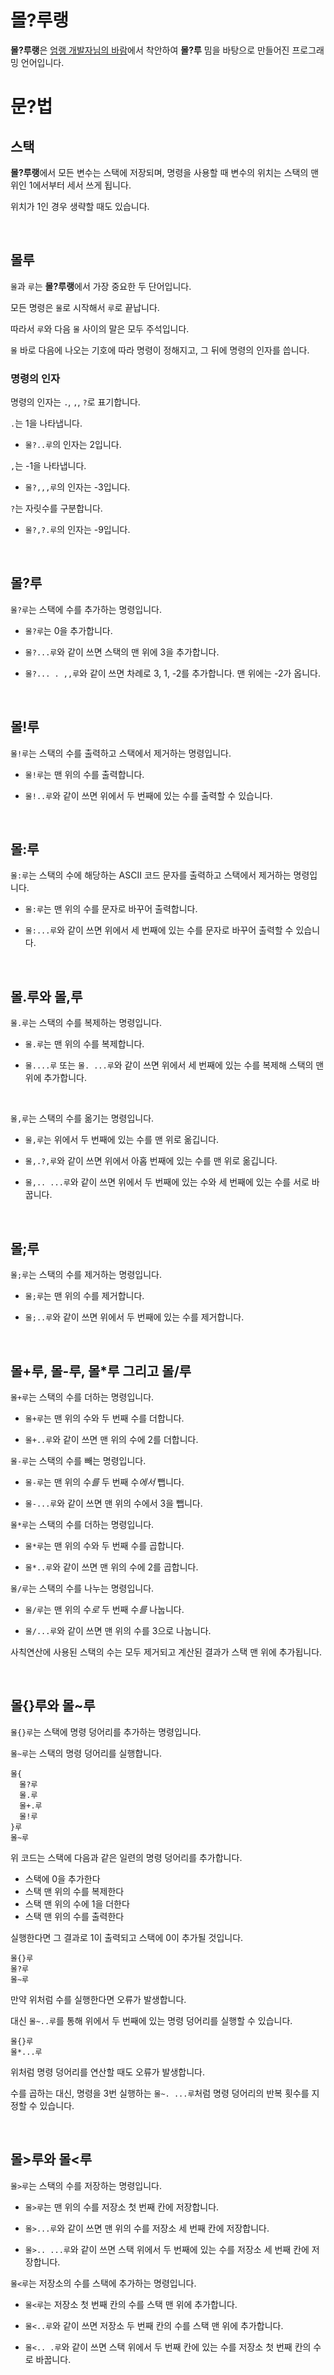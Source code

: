 # 몰?루랭

**몰?루랭**은 [엄랭 개발자님의 바람](https://www.youtube.com/watch?v=G0psQ54f5zE&lc=Ugzm8Rp4pIHcmrjPqVF4AaABAg.9XqbgJQ_IxR9XxEjAMdCGI)에서 착안하여 **몰?루** 밈을 바탕으로 만들어진 프로그래밍 언어입니다.

# 문?법

## 스택

**몰?루랭**에서 모든 변수는 스택에 저장되며, 명령을 사용할 때 변수의 위치는 스택의 맨 위인 1에서부터 세서 쓰게 됩니다.

위치가 1인 경우 생략할 때도 있습니다.

<br/>

## 몰루

`몰`과 `루`는 **몰?루랭**에서 가장 중요한 두 단어입니다.

모든 명령은 `몰`로 시작해서 `루`로 끝납니다.

따라서 `루`와 다음 `몰` 사이의 말은 모두 주석입니다.

`몰` 바로 다음에 나오는 기호에 따라 명령이 정해지고, 그 뒤에 명령의 인자를 씁니다.

### 명령의 인자

명령의 인자는 `.`, `,`, `?`로 표기합니다.

`.`는 1을 나타냅니다.

- `몰?..루`의 인자는 2입니다.

`,`는 -1을 나타냅니다.

- `몰?,,,루`의 인자는 -3입니다.

`?`는 자릿수를 구분합니다.

- `몰?,?.루`의 인자는 -9입니다.

<br/>

## 몰?루

`몰?루`는 스택에 수를 추가하는 명령입니다.

- `몰?루`는 0을 추가합니다.

- `몰?...루`와 같이 쓰면 스택의 맨 위에 3을 추가합니다.

- `몰?... . ,,루`와 같이 쓰면 차례로 3, 1, -2를 추가합니다. 맨 위에는 -2가 옵니다.

<br/>

## 몰!루

`몰!루`는 스택의 수를 출력하고 스택에서 제거하는 명령입니다.

- `몰!루`는 맨 위의 수를 출력합니다.

- `몰!..루`와 같이 쓰면 위에서 두 번째에 있는 수를 출력할 수 있습니다.

<br/>

## 몰:루

`몰:루`는 스택의 수에 해당하는 ASCII 코드 문자를 출력하고 스택에서 제거하는 명령입니다.

- `몰:루`는 맨 위의 수를 문자로 바꾸어 출력합니다.

- `몰:...루`와 같이 쓰면 위에서 세 번째에 있는 수를 문자로 바꾸어 출력할 수 있습니다.

<br/>

## 몰.루와 몰,루

`몰.루`는 스택의 수를 복제하는 명령입니다.

- `몰.루`는 맨 위의 수를 복제합니다.

- `몰....루` 또는 `몰. ...루`와 같이 쓰면 위에서 세 번째에 있는 수를 복제해 스택의 맨 위에 추가합니다.

<br/>

`몰,루`는 스택의 수를 옮기는 명령입니다.

- `몰,루`는 위에서 두 번째에 있는 수를 맨 위로 옮깁니다.

- `몰,.?,루`와 같이 쓰면 위에서 아홉 번째에 있는 수를 맨 위로 옮깁니다.

- `몰,.. ...루`와 같이 쓰면 위에서 두 번째에 있는 수와 세 번째에 있는 수를 서로 바꿉니다.

<br/>

## 몰;루

`몰;루`는 스택의 수를 제거하는 명령입니다.

- `몰;루`는 맨 위의 수를 제거합니다.

- `몰;..루`와 같이 쓰면 위에서 두 번째에 있는 수를 제거합니다.

<br/>

## 몰+루, 몰-루, 몰\*루 그리고 몰/루

`몰+루`는 스택의 수를 더하는 명령입니다.

- `몰+루`는 맨 위의 수와 두 번째 수를 더합니다.

- `몰+..루`와 같이 쓰면 맨 위의 수에 2를 더합니다.

`몰-루`는 스택의 수를 빼는 명령입니다.

- `몰-루`는 맨 위의 수*를* 두 번째 수*에서* 뺍니다.

- `몰-...루`와 같이 쓰면 맨 위의 수에서 3을 뺍니다.

`몰*루`는 스택의 수를 더하는 명령입니다.

- `몰*루`는 맨 위의 수와 두 번째 수를 곱합니다.

- `몰*..루`와 같이 쓰면 맨 위의 수에 2를 곱합니다.

`몰/루`는 스택의 수를 나누는 명령입니다.

- `몰/루`는 맨 위의 수*로* 두 번째 수*를* 나눕니다.

- `몰/...루`와 같이 쓰면 맨 위의 수를 3으로 나눕니다.

사칙연산에 사용된 스택의 수는 모두 제거되고 계산된 결과가 스택 맨 위에 추가됩니다.

<br/>

## 몰{}루와 몰~루

`몰{}루`는 스택에 명령 덩어리를 추가하는 명령입니다.

`몰~루`는 스택의 명령 덩어리를 실행합니다.

```
몰{
  몰?루
  몰.루
  몰+.루
  몰!루
}루
몰~루
```

위 코드는 스택에 다음과 같은 일련의 명령 덩어리를 추가합니다.

- 스택에 0을 추가한다
- 스택 맨 위의 수를 복제한다
- 스택 맨 위의 수에 1을 더한다
- 스택 맨 위의 수를 출력한다

실행한다면 그 결과로 1이 출력되고 스택에 0이 추가될 것입니다.

```
몰{}루
몰?루
몰~루
```

만약 위처럼 수를 실행한다면 오류가 발생합니다.

대신 `몰~..루`를 통해 위에서 두 번째에 있는 명령 덩어리를 실행할 수 있습니다.

```
몰{}루
몰*...루
```

위처럼 명령 덩어리를 연산할 때도 오류가 발생합니다.

수를 곱하는 대신, 명령을 3번 실행하는 `몰~. ...루`처럼 명령 덩어리의 반복 횟수를 지정할 수 있습니다.

<br/>

## 몰>루와 몰<루

`몰>루`는 스택의 수를 저장하는 명령입니다.

- `몰>루`는 맨 위의 수를 저장소 첫 번째 칸에 저장합니다.

- `몰>...루`와 같이 쓰면 맨 위의 수를 저장소 세 번째 칸에 저장합니다.

- `몰>.. ...루`와 같이 쓰면 스택 위에서 두 번째에 있는 수를 저장소 세 번째 칸에 저장합니다.

`몰<루`는 저장소의 수를 스택에 추가하는 명령입니다.

- `몰<루`는 저장소 첫 번째 칸의 수를 스택 맨 위에 추가합니다.

- `몰<..루`와 같이 쓰면 저장소 두 번째 칸의 수를 스택 맨 위에 추가합니다.

- `몰<.. .루`와 같이 쓰면 스택 위에서 두 번째 칸에 있는 수를 저장소 첫 번째 칸의 수로 바꿉니다.
